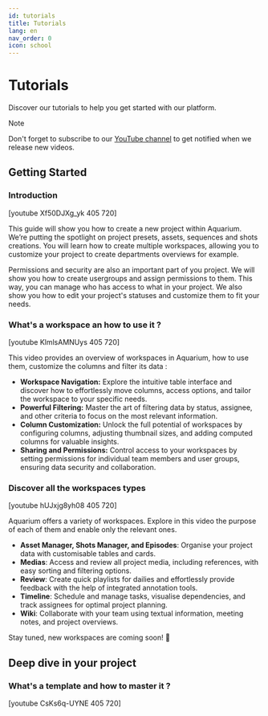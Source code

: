 ```yaml
---
id: tutorials
title: Tutorials
lang: en
nav_order: 0
icon: school
---
```


# Tutorials

Discover our tutorials to help you get started with our platform.

> [!note]
> Don't forget to subscribe to our [YouTube channel](https://www.youtube.com/@fatfishlab/videos) to get notified when we release new videos.

## Getting Started

### Introduction
[youtube Xf50DJXg_yk 405 720]

This guide will show you how to create a new project within Aquarium. We’re putting the spotlight on project presets, assets, sequences and shots creations. You will learn how to create multiple workspaces, allowing you to customize your project to create departments overviews for example.

Permissions and security are also an important part of you project. We will show you how to create usergroups and assign permissions to them. This way, you can manage who has access to what in your project. We also show you how to edit your project's statuses and customize them to fit your needs.

### What's a workspace an how to use it ?

[youtube KlmlsAMNUys 405 720]

This video provides an overview of workspaces in Aquarium, how to use them, customize the columns and filter its data :

- **Workspace Navigation:** Explore the intuitive table interface and discover how to effortlessly move columns, access options, and tailor the workspace to your specific needs.
- **Powerful Filtering:**  Master the art of filtering data by status, assignee, and other criteria to focus on the most relevant information.
- **Column Customization:**  Unlock the full potential of workspaces by configuring columns, adjusting thumbnail sizes, and adding computed columns for valuable insights.
- **Sharing and Permissions:**  Control access to your workspaces by setting permissions for individual team members and user groups, ensuring data security and collaboration.

### Discover all the workspaces types

[youtube hUJxjg8yh08 405 720]

Aquarium offers a variety of workspaces. Explore in this video the purpose of each of them and enable only the relevant ones.

- **Asset Manager, Shots Manager, and Episodes**: Organise your project data with customisable tables and cards.
- **Medias**: Access and review all project media, including references, with easy sorting and filtering options.
- **Review**: Create quick playlists for dailies and effortlessly provide feedback with the help of integrated annotation tools.
- **Timeline**: Schedule and manage tasks, visualise dependencies, and track assignees for optimal project planning.
- **Wiki**: Collaborate with your team using textual information, meeting notes, and project overviews.

Stay tuned, new workspaces are coming soon! 🤩

## Deep dive in your project

### What's a template and how to master it ?

[youtube CsKs6q-UYNE 405 720]